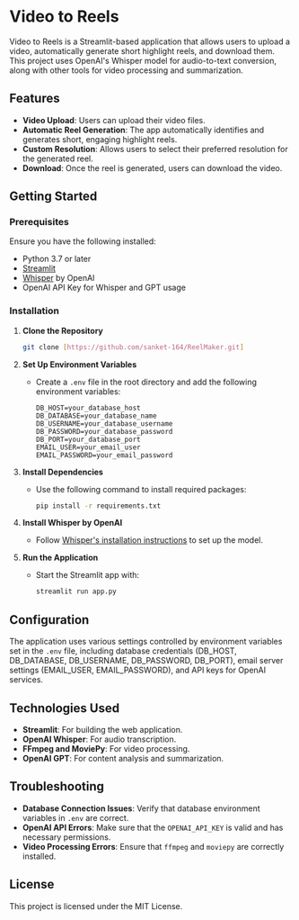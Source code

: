 # Video to Reels

Video to Reels is a Streamlit-based application that allows users to upload a video, automatically generate short highlight reels, and download them. This project uses OpenAI's Whisper model for audio-to-text conversion, along with other tools for video processing and summarization. 

## Features
- **Video Upload**: Users can upload their video files.
- **Automatic Reel Generation**: The app automatically identifies and generates short, engaging highlight reels.
- **Custom Resolution**: Allows users to select their preferred resolution for the generated reel. 
- **Download**: Once the reel is generated, users can download the video.

## Getting Started

### Prerequisites

Ensure you have the following installed:
- Python 3.7 or later
- [Streamlit](https://streamlit.io/)
- [Whisper](https://github.com/openai/whisper) by OpenAI
- OpenAI API Key for Whisper and GPT usage

### Installation

1. **Clone the Repository**
    ```bash
    git clone [https://github.com/sanket-164/ReelMaker.git]
    ```

2. **Set Up Environment Variables**
   - Create a `.env` file in the root directory and add the following environment variables:

      ```plaintext
      DB_HOST=your_database_host
      DB_DATABASE=your_database_name
      DB_USERNAME=your_database_username
      DB_PASSWORD=your_database_password
      DB_PORT=your_database_port
      EMAIL_USER=your_email_user
      EMAIL_PASSWORD=your_email_password
      ```

3. **Install Dependencies**
   - Use the following command to install required packages:
      ```bash
      pip install -r requirements.txt
      ```

4. **Install Whisper by OpenAI**
   - Follow [Whisper's installation instructions](https://github.com/openai/whisper) to set up the model.

5. **Run the Application**
   - Start the Streamlit app with:
      ```bash
      streamlit run app.py
      ```

## Configuration

The application uses various settings controlled by environment variables set in the `.env` file, including database credentials (DB_HOST, DB_DATABASE, DB_USERNAME, DB_PASSWORD, DB_PORT), email server settings (EMAIL_USER, EMAIL_PASSWORD), and API keys for OpenAI services.

## Technologies Used

- **Streamlit**: For building the web application.
- **OpenAI Whisper**: For audio transcription.
- **FFmpeg and MoviePy**: For video processing.
- **OpenAI GPT**: For content analysis and summarization.

## Troubleshooting

- **Database Connection Issues**: Verify that database environment variables in `.env` are correct.
- **OpenAI API Errors**: Make sure that the `OPENAI_API_KEY` is valid and has necessary permissions.
- **Video Processing Errors**: Ensure that `ffmpeg` and `moviepy` are correctly installed.

## License

This project is licensed under the MIT License.